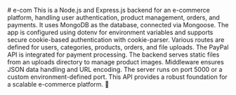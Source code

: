 #   e - c o m 
This is a Node.js and Express.js backend for an e-commerce platform, handling user authentication, product management, orders, and payments. It uses MongoDB as the database, connected via Mongoose. The app is configured using dotenv for environment variables and supports secure cookie-based authentication with cookie-parser. Various routes are defined for users, categories, products, orders, and file uploads. The PayPal API is integrated for payment processing. The backend serves static files from an uploads directory to manage product images. Middleware ensures JSON data handling and URL encoding. The server runs on port 5000 or a custom environment-defined port. This API provides a robust foundation for a scalable e-commerce platform. 🚀
 
 
